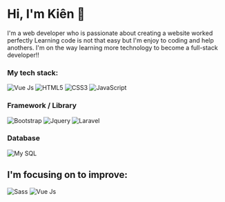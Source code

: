 # Hi, I'm Kiên 👋

I'm a web developer who is passionate about creating a website worked perfectly
Learning code is not that easy but I'm enjoy to coding and help anothers. I'm on the way learning more technology to become a full-stack developer!!

### My tech stack: 
![Vue Js](https://img.shields.io/badge/Vue.js-35495E?style=for-the-badge&logo=vuedotjs&logoColor=4FC08D)
![HTML5](https://img.shields.io/badge/-HTML5-%23E44D27?style=flat-square&logo=html5&logoColor=ffffff)
![CSS3](https://img.shields.io/badge/-CSS3-%231572B6?style=flat-square&logo=css3)
![JavaScript](https://img.shields.io/badge/-JavaScript-%23F7DF1C?style=flat-square&logo=javascript&logoColor=000000&labelColor=%23F7DF1C&color=%23FFCE5A)


### Framework / Library
![Bootstrap](https://img.shields.io/badge/-Bootstrap-%23282C34?style=flat-square&logo=bootstrap)
![Jquery](https://img.shields.io/badge/-Jquery-%23282C34?style=flat-square&logo=jquery)
![Laravel](https://img.shields.io/badge/Laravel-FF2D20?style=for-the-badge&logo=laravel&logoColor=white)

### Database 
![My SQL](http://img.shields.io/badge/-MySQL-%23282C34?style=flat-square&logo=mysql)

## I'm focusing on to improve:
![Sass](http://img.shields.io/badge/-Sass-CC2927?style=flat-square&logo=sass)
![Vue Js](https://img.shields.io/badge/Vue.js-35495E?style=for-the-badge&logo=vuedotjs&logoColor=4FC08D)

